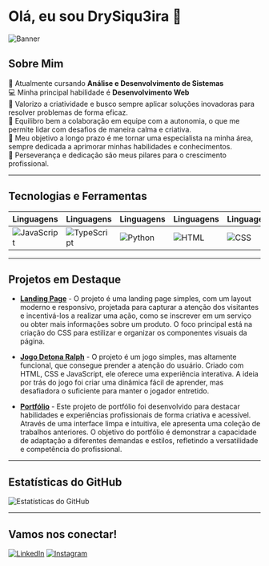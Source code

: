 # Olá, eu sou DrySiqu3ira 👋

![Banner](https://cdn.pixabay.com/photo/2019/05/21/22/19/clouds-4220281_1280.png)

## Sobre Mim
🌱 Atualmente cursando **Análise e Desenvolvimento de Sistemas**  
💻 Minha principal habilidade é **Desenvolvimento Web**  
🎨 Valorizo a criatividade e busco sempre aplicar soluções inovadoras para resolver problemas de forma eficaz.  
🤝 Equilibro bem a colaboração em equipe com a autonomia, o que me permite lidar com desafios de maneira calma e criativa.  
🎯 Meu objetivo a longo prazo é me tornar uma especialista na minha área, sempre dedicada a aprimorar minhas habilidades e conhecimentos.  
💪 Perseverança e dedicação são meus pilares para o crescimento profissional.

---

## Tecnologias e Ferramentas

| Linguagens   | Linguagens   | Linguagens   | Linguagens   | Linguagens   |
|--------------|--------------|--------------|--------------|--------------|
| ![JavaScript](https://img.shields.io/badge/-JavaScript-F7DF1E?style=flat-square&logo=javascript&logoColor=black) | ![TypeScript](https://img.shields.io/badge/-TypeScript-007ACC?style=flat-square&logo=typescript&logoColor=white)  | ![Python](https://img.shields.io/badge/-Python-3776AB?style=flat-square&logo=python&logoColor=white) | ![HTML](https://img.shields.io/badge/-HTML-E34F26?style=flat-square&logo=html5&logoColor=white) | ![CSS](https://img.shields.io/badge/-CSS-1572B6?style=flat-square&logo=css3&logoColor=white) 

---

## Projetos em Destaque

- [**Landing Page**](https://drysiqu3ira.github.io/css-desafio-01/) - O projeto é uma landing page simples, com um layout moderno e responsivo, projetada para capturar a atenção dos visitantes e incentivá-los a realizar uma ação, como se inscrever em um serviço ou obter mais informações sobre um produto. O foco principal está na criação do CSS para estilizar e organizar os componentes visuais da página.


- [**Jogo Detona Ralph**](https://drysiqu3ira.github.io/jsgame-detona-ralph-me/) - O projeto é um jogo simples, mas altamente funcional, que consegue prender a atenção do usuário. Criado com HTML, CSS e JavaScript, ele oferece uma experiência interativa. A ideia por trás do jogo foi criar uma dinâmica fácil de aprender, mas desafiadora o suficiente para manter o jogador entretido.
- [**Portfólio**](https://drysiqu3ira.github.io/) - Este projeto de portfólio foi desenvolvido para destacar habilidades e experiências profissionais de forma criativa e acessível. Através de uma interface limpa e intuitiva, ele apresenta uma coleção de trabalhos anteriores. O objetivo do portfólio é demonstrar a capacidade de adaptação a diferentes demandas e estilos, refletindo a versatilidade e competência do profissional.
<!-- [**Nome do Projeto 3**](URL_do_projeto_3) - Breve descrição do projeto. -->

---

## Estatísticas do GitHub

![Estatísticas do GitHub](https://github-readme-stats.vercel.app/api?username=DrySiqu3ira&show_icons=true&theme=radical)


---

## Vamos nos conectar!

[![LinkedIn](https://img.shields.io/badge/-LinkedIn-0077B5?style=flat-square&logo=linkedin&logoColor=white)](https://www.linkedin.com/in/adrienne-siqueira/) 
[![Instagram](https://img.shields.io/badge/-Instagram-E1306C?style=flat-square&logo=instagram&logoColor=white)](https://www.instagram.com/drysiqu3ira/) 
